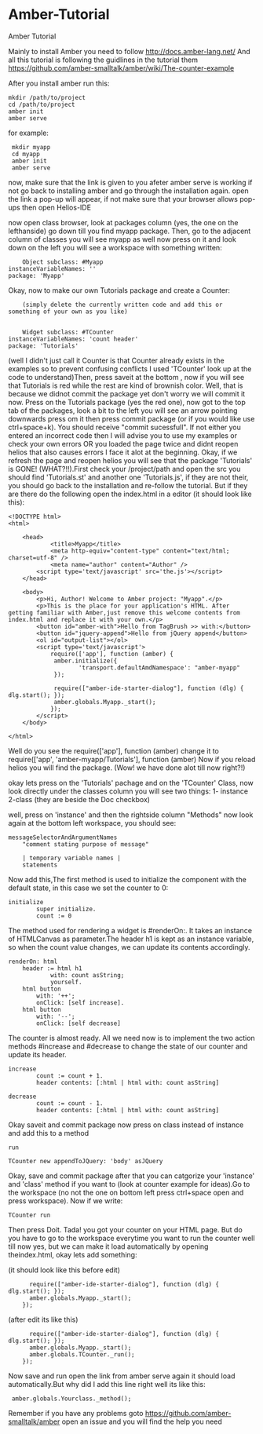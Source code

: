 Amber-Tutorial
==============

Amber Tutorial

Mainly to install Amber you need to follow http://docs.amber-lang.net/
And all this tutorial is following the guidlines in the tutorial them https://github.com/amber-smalltalk/amber/wiki/The-counter-example

After you install amber run this:

    mkdir /path/to/project
    cd /path/to/project
    amber init
    amber serve


for example:
    
     mkdir myapp
     cd myapp
     amber init
     amber serve
 

now, make sure that the link is given to you afeter amber serve is working if not go back to installing amber and go through the installation again.
open the link a pop-up will appear, if not make sure that your browser allows pop-ups then open Helios-IDE

now open class browser, look at packages column (yes, the one on the lefthanside) go down till you find myapp package.
Then, go to the adjacent column of classes you will see myapp as well now press on it and look down on the left you will see a workspace with something written:
        
        Object subclass: #Myapp
	instanceVariableNames: ''
	package: 'Myapp'

Okay, now to make our own Tutorials package and create a Counter:
      
        (simply delete the currently written code and add this or something of your own as you like)


        Widget subclass: #TCounter
	instanceVariableNames: 'count header'
	package: 'Tutorials'

(well I didn't just call it Counter is that Counter already exists in the examples so to prevent confusing conflicts I used 'TCounter' look up at the code to understand)Then, press saveit at the bottom , now if you will see that Tutorials is red while the rest are kind of brownish color. Well, that is because we didnot commit the package yet don't worry we will commit it now. Press on the Tutorials package (yes the red one), now got to the top tab of the packages, look a bit to the left you will see an arrow pointing downwards press om it then press commit package (or if you would like use ctrl+space+k). You should receive "commit sucessfull". If not either you entered an incorrect code then I will advise you to use my examples or check your own errors OR you loaded the page twice and didnt reopen helios that also causes errors I face it alot at the beginning. Okay, if we refresh the page and reopen helios you will see that the package 'Tutorials' is GONE! (WHAT?!!).First check your /project/path and open the src you should find 'Tutorials.st' and another one 'Tutorials.js', if they are not their, you should go back to the installation and re-follow the tutorial. But if they are there do the following open the index.html in a editor (it should look like this): 



	<!DOCTYPE html>
	<html>

  		<head>
    			<title>Myapp</title>
    			<meta http-equiv="content-type" content="text/html; charset=utf-8" />
    			<meta name="author" content="Author" />
			<script type='text/javascript' src='the.js'></script>
  		</head>

  		<body>
  			<p>Hi, Author! Welcome to Amber project: "Myapp".</p>
  			<p>This is the place for your application's HTML. After getting familiar with Amber,just remove this welcome contents from index.html and replace it with your own.</p>
  			<button id="amber-with">Hello from TagBrush >> with:</button>
  			<button id="jquery-append">Hello from jQuery append</button>
  			<ol id="output-list"></ol>
  			<script type='text/javascript'>
      			require(['app'], function (amber) {
        		 amber.initialize({
            			'transport.defaultAmdNamespace': "amber-myapp"
        		 });
          
          		 require(["amber-ide-starter-dialog"], function (dlg) { dlg.start(); });
        		 amber.globals.Myapp._start();
        		});
  			</script>
  		</body>

	</html>

Well do you see the 
	require(['app'], function (amber)
change it to
	require(['app', 'amber-myapp/Tutorials'], function (amber)
Now if you reload helios you will find the package. (Wow! we have done alot till now right?!)


okay lets press on the 'Tutorials' pachage and on the 'TCounter' Class, now look directly under the classes column you will see two things: 1- instance  2-class  (they are beside the Doc checkbox)

well, press on 'instance' and then the rightside column "Methods" now look again at the bottom left workspace, you should see:

	messageSelectorAndArgumentNames
		"comment stating purpose of message"

		| temporary variable names |
		statements

Now add this,The first method is used to initialize the component with the default state, in this case we set the counter to 0:

	initialize
    		super initialize.
    		count := 0

The method used for rendering a widget is #renderOn:. It takes an instance of HTMLCanvas as parameter.The header h1 is kept as an instance variable, so when the count value changes, we can update its contents accordingly.

	renderOn: html
	 	header := html h1 
        		with: count asString;
        		yourself.
    	html button
        	with: '++';
        	onClick: [self increase].
    	html button
        	with: '--';
        	onClick: [self decrease]

The counter is almost ready. All we need now is to implement the two action methods #increase and #decrease to change the state of our counter and update its header.

	increase
    		count := count + 1.
    		header contents: [:html | html with: count asString]

	decrease
    		count := count - 1.
    		header contents: [:html | html with: count asString]

Okay saveit and commit package now press on class instead of instance and add this to a method

    run

	TCounter new appendToJQuery: 'body' asJQuery

Okay, save and commit package after that you can catgorize your 'instance' and 'class' method if you want to (look at counter example for ideas).Go to the workspace (no not the one on bottom left press ctrl+space open and press workspace). Now if we write:

    TCounter run
Then press Doit. Tada! you got your counter on your HTML page. But do you have to go to the workspace everytime you want to run the counter well till now yes, but we can make it load automatically by opening theindex.html, okay lets add something:

(it should look like this before edit)
        
          require(["amber-ide-starter-dialog"], function (dlg) { dlg.start(); });
          amber.globals.Myapp._start();
        });

(after edit its like this)
          
          require(["amber-ide-starter-dialog"], function (dlg) { dlg.start(); });
          amber.globals.Myapp._start();
          amber.globals.TCounter._run();
        });

Now save and run open the link from amber serve again it should load automatically.But why did I add this line right well its like this:

     amber.globals.Yourclass._method();

Remember if you have any problems goto https://github.com/amber-smalltalk/amber open an issue and you will find the help you need 


